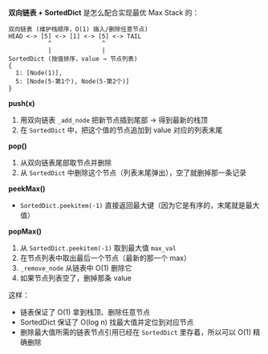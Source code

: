 **双向链表 + SortedDict** 是怎么配合实现最优 Max Stack 的：  

```
双向链表 (维护栈顺序，O(1) 插入/删除任意节点)
HEAD <-> [5] <-> [1] <-> [5] <-> TAIL
           ^              ^
           |              |
SortedDict (按值排序，value → 节点列表)
{
  1: [Node(1)],
  5: [Node(5-第1个), Node(5-第2个)]
}
```

**push(x)**  
1. 用双向链表 `_add_node` 把新节点插到尾部 → 得到最新的栈顶  
2. 在 `SortedDict` 中，把这个值的节点追加到 value 对应的列表末尾  

**pop()**  
1. 从双向链表尾部取节点并删除  
2. 从 `SortedDict` 中删除这个节点（列表末尾弹出），空了就删掉那一条记录  

**peekMax()**  
- `SortedDict.peekitem(-1)` 直接返回最大键（因为它是有序的，末尾就是最大值）  

**popMax()**  
1. 从 `SortedDict.peekitem(-1)` 取到最大值 `max_val`  
2. 在节点列表中取出最后一个节点（最新的那一个 max）  
3. `_remove_node` 从链表中 O(1) 删除它  
4. 如果节点列表空了，删掉那条 value  

这样：  
- 链表保证了 O(1) 拿到栈顶、删除任意节点  
- SortedDict 保证了 O(log n) 找最大值并定位到对应节点  
- 删除最大值所需的链表节点引用已经在 `SortedDict` 里存着，所以可以 O(1) 精确删除  
